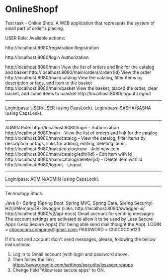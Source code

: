 # OnlineShopf
Test task - Online Shop. A WEB application that represents the system of small part of order's placing.


USER Role: Available actions: 

http://localhost:8080/registration            Registration

http://localhost:8080/login                   Authorization

http://localhost:8080/main                    View the list of orders and link for the catalog and basket
http://localhost:8080/main/orders/order/{id}  View the order
http://localhost:8080/main/catalog            View the catalog, filter items by description or tags, add item to the basket
http://localhost:8080/main/basket             View the basket, placed the order, clear basket, add some items to baasket
http://localhost:8080/logout                  Logout
***
Login/pass: USER/USER (using CapsLock).
Login/pass: SASHA/SASHA (using CapsLock).
***

ADMIN Role: 
http://localhost:8080/login                    - Authorization
http://localhost:8080/main                     - View the list of orders and link for the catalog
http://localhost:8080/main/catalog             - View the catalog, filter items by description or tags, links for adding, editing, deleting items
http://localhost:8080/main/catalog/new         - Add new item
http://localhost:8080/main/catalog/edit/{id}   - Edit item with id
http://localhost:8080/main/catalog/delete/{id} - Delete item with id
http://localhost:8080/logout                   - Logout
***
Login/pass: ADMIN/ADMIN (using CapsLock).
***



Technology Stack:

Java 8+
Spring (Spring Boot, Spring MVC, Spring Data, Spring Security)
H2(inMemoryDB)
Swagger (links:   http://localhost:8080/swagger-ui/          
                  http://localhost:8080/v2/api-docs)
Gmail account for sending messages 
The account settings are activated to allow it to be used by Less Secure Apps (Less Secure Apps) (for being able send mail thought the App). 
LOGIN = chococom.company@gmail.com;
PASSWORD = Ch0C0C0m123. 

If it's not and account didn't send messages, please, following the bellow instructions: 
1. Log in to Gmail account (with login and password above. 
2. Then follow the link: https://www.google.com/settings/security/lesssecureapps
3. Chenge field "Allow less secute apps" to ON.
